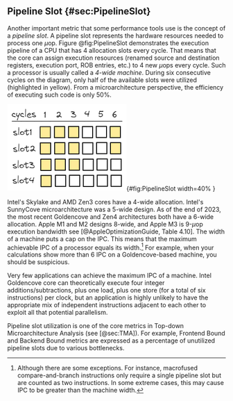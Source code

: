 

## Pipeline Slot {#sec:PipelineSlot}

Another important metric that some performance tools use is the concept of a *pipeline slot*. A pipeline slot represents the hardware resources needed to process one $\mu$op. Figure @fig:PipelineSlot demonstrates the execution pipeline of a CPU that has 4 allocation slots every cycle. That means that the core can assign execution resources (renamed source and destination registers, execution port, ROB entries, etc.) to 4 new $\mu$ops every cycle. Such a processor is usually called a *4-wide machine*. During six consecutive cycles on the diagram, only half of the available slots were utilized (highlighted in yellow). From a microarchitecture perspective, the efficiency of executing such code is only 50%.

![Pipeline diagram of a 4-wide CPU.](../../img/terms-and-metrics/PipelineSlot.jpg){#fig:PipelineSlot width=40% }

Intel's Skylake and AMD Zen3 cores have a 4-wide allocation. Intel's SunnyCove microarchitecture was a 5-wide design. As of the end of 2023, the most recent Goldencove and Zen4 architectures both have a 6-wide allocation. Apple M1 and M2 designs 8-wide, and Apple M3 is 9-$\mu$op execution bandwidth see [@AppleOptimizationGuide, Table 4.10]. The width of a machine puts a cap on the IPC. This means that the maximum achievable IPC of a processor equals its width.[^2] For example, when your calculations show more than 6 IPC on a Goldencove-based machine, you should be suspicious.

Very few applications can achieve the maximum IPC of a machine. Intel Goldencove core can theoretically execute four integer additions/subtractions, plus one load, plus one store (for a total of six instructions) per clock, but an application is highly unlikely to have the appropriate mix of independent instructions adjacent to each other to exploit all that potential parallelism.

Pipeline slot utilization is one of the core metrics in Top-down Microarchitecture Analysis (see [@sec:TMA]). For example, Frontend Bound and Backend Bound metrics are expressed as a percentage of unutilized pipeline slots due to various bottlenecks.

[^2]: Although there are some exceptions. For instance, macrofused compare-and-branch instructions only require a single pipeline slot but are counted as two instructions. In some extreme cases, this may cause IPC to be greater than the machine width.
